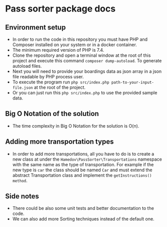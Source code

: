 # Pass sorter package docs
## Environment setup
- In order to run the code in this repository you must have PHP and Composer installed on your system or in a docker container.
- The minimum required version of PHP is 7.4.
- Clone the repository and open a terminal window at the root of this project and execute this command `composer dump-autoload`. To generate autoload files.
- Next you will need to provide your boardings data as json array in a json file readable by PHP process user.
- To execute the program run `php src/index.php path-to-your-input-file.json` at the root of the project.
- Or you can just run this `php src/index.php` to use the provided sample data.

## Big O Notation of the solution
- The time complexity in Big O Notation for the solution is O(n).

## Adding more transportation types
- In order to add more transportations, all you have to do is to create a new class at under the `Hamedov\PassSorter\Transportations` namespace with the same name as the type of transportation. For example if the new type is `car` the class should be named `Car` and must extend the abstract Transportation class and implement the `getInstructions() method`.

## Side notes
- There could be also some unit tests and better documentation to the code.
- We can also add more Sorting techniques instead of the default one.
